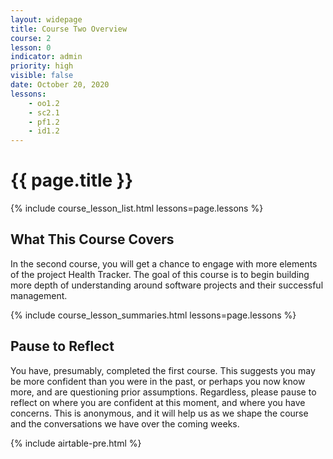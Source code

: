 ```yaml
---
layout: widepage
title: Course Two Overview
course: 2
lesson: 0
indicator: admin
priority: high
visible: false
date: October 20, 2020
lessons:
    - oo1.2
    - sc2.1
    - pf1.2
    - id1.2
---
```


# {{ page.title }}

{% include course_lesson_list.html lessons=page.lessons %}

## What This Course Covers

In the second course, you will get a chance to engage with more elements of the project Health Tracker. The goal of this course is to begin building more depth of understanding around software projects and their successful management. 

{% include course_lesson_summaries.html lessons=page.lessons %}

## Pause to Reflect

You have, presumably, completed the first course. This suggests you may be more confident than you were in the past, or perhaps you now know more, and are questioning prior assumptions. Regardless, please pause to reflect on where you are confident at this moment, and where you have concerns. This is anonymous, and it will help us as we shape the course and the conversations we have over the coming weeks.

{% include airtable-pre.html %}
